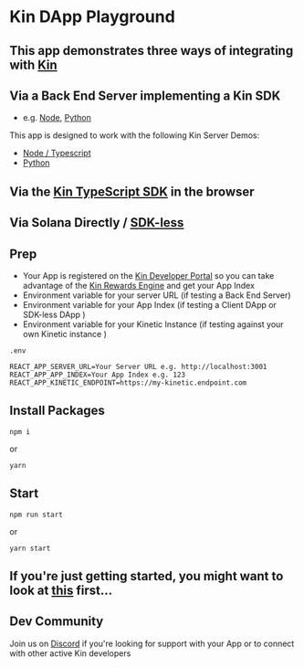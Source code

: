 # Kin DApp Playground

## This app demonstrates three ways of integrating with [Kin](https://developer.kin.org/)

## Via a Back End Server implementing a Kin SDK

- e.g. [Node](https://github.com/kinecosystem/kin-node), [Python](https://github.com/kinecosystem/kin-python)

This app is designed to work with the following Kin Server Demos:

- [Node / Typescript](https://github.com/kin-starters/kin-demo-node-sdk)
- [Python](https://github.com/kin-starters/kin-demo-python-sdk)

## Via the [Kin TypeScript SDK](https://github.com/kin-sdk/kin-sdk-web) in the browser

## Via Solana Directly / [SDK-less](https://developer.kin.org/docs/developers/sdk-less)

## Prep

- Your App is registered on the [Kin Developer Portal](https://portal.kin.org/) so you can take advantage of the [Kin Rewards Engine](https://developer.kin.org/docs/essentials/kin-rewards-engine/) and get your App Index
- Environment variable for your server URL (if testing a Back End Server)
- Environment variable for your App Index (if testing a Client DApp or SDK-less DApp )
- Environment variable for your Kinetic Instance (if testing against your own Kinetic instance )

`.env`

```
REACT_APP_SERVER_URL=Your Server URL e.g. http://localhost:3001
REACT_APP_APP_INDEX=Your App Index e.g. 123
REACT_APP_KINETIC_ENDPOINT=https://my-kinetic.endpoint.com
```

## Install Packages

```
npm i
```

or

```
yarn
```

## Start

```
npm run start
```

or

```
yarn start
```

## If you're just getting started, you might want to look at [this](https://developer.kin.org/docs/develoeprs) first...

## Dev Community

Join us on [Discord](https://discord.com/invite/kdRyUNmHDn) if you're looking for support with your App or to connect with other active Kin developers

